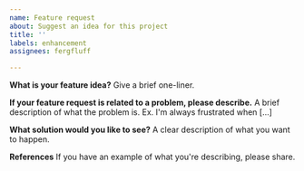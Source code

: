 ```yaml
---
name: Feature request
about: Suggest an idea for this project
title: ''
labels: enhancement
assignees: fergfluff

---
```


**What is your feature idea?**
Give a brief one-liner.

**If your feature request is related to a problem, please describe.**
A brief description of what the problem is. Ex. I'm always frustrated when [...]

**What solution would you like to see?**
A clear description of what you want to happen.

**References**
If you have an example of what you're describing, please share.
